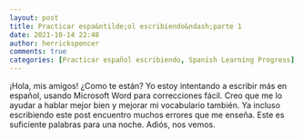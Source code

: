 ```yaml
---
layout: post
title: Practicar espa&ntilde;ol escribiendo&ndash;parte 1
date: 2021-10-14 22:48
author: herrickspencer
comments: true
categories: [Practicar español escribiendo, Spanish Learning Progress]
---
```

¡Hola, mis amigos! ¿Como te están? Yo estoy intentando a escribir más en español, usando Microsoft Word para correcciones fácil. Creo que me lo ayudar a hablar mejor bien y mejorar mi vocabulario también. Ya incluso escribiendo este post encuentro muchos errores que me enseña. Este es suficiente palabras para una noche. Adiós, nos vemos.
